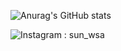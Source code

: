 

![Anurag's GitHub stats](https://github-readme-stats.vercel.app/api?username=anuraghazra&show_icons=true&theme=radical)




![Instagram](https://img.shields.io/badge/Instagram-%23E4405F.svg?style=for-the-badge&logo=Instagram&logoColor=white) : sun_wsa

